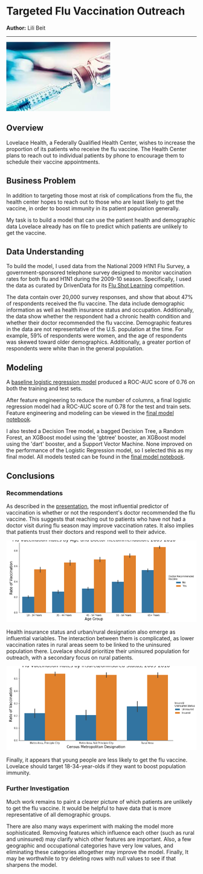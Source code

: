 # Targeted Flu Vaccination Outreach

**Author:** Lili Beit
***

![test](images/vaccine.jpg)

## Overview
Lovelace Health, a Federally Qualified Health Center, wishes to increase the proportion of its patients who receive the flu vaccine.  The Health Center plans to reach out to individual patients by phone to encourage them to schedule their vaccine appointments.  


## Business Problem
In addition to targeting those most at risk of complications from the flu, the health center hopes to reach out to those who are least likely to get the vaccine, in order to boost immunity in its patient population generally.

My task is to build a model that can use the patient health and demographic data Lovelace already has on file to predict which patients are unlikely to get the vaccine.

## Data Understanding
To build the model, I used data from the National 2009 H1N1 Flu Survey, a government-sponsored telephone survey designed to monitor vaccination rates for both flu and H1N1 during the 2009-10 season. Specifically, I used the data as curated by DrivenData for its [Flu Shot Learning](https://www.drivendata.org/competitions/66/flu-shot-learning/) competition. 

The data contain over 20,000 survey responses, and show that about 47% of respondents received the flu vaccine. The data include demographic information as well as health insurance status and occupation. Additionally, the data show whether the respondent had a chronic health condition and whether their doctor recommended the flu vaccine.  Demographic features in the data are not representative of the U.S. population at the time. For example, 59% of respondents were women, and the age of respondents was skewed toward older demographics. Additionally, a greater portion of respondents were white than in the general population.


## Modeling
A [baseline logistic regression model](https://github.com/lilisbeit/vaccine-learning/blob/main/baseline-model.ipynb) produced a ROC-AUC score of 0.76 on both the training and test sets.

After feature engineering to reduce the number of columns, a final logistic regression model had a ROC-AUC score of 0.78 for the test and train sets.  Feature engineering and modeling can be viewed in the [final model notebook](http://localhost:8888/notebooks/final-model.ipynb).

I also tested a Decision Tree model, a bagged Decision Tree, a Random Forest, an XGBoost model using the 'gbtree' booster, an XGBoost model using the 'dart' booster, and a Support Vector Machine.  None improved on the performance of the Logistic Regression model, so I selected this as my final model.  All models tested can be found in the [final model notebook](http://localhost:8888/notebooks/final-model.ipynb).

## Conclusions

### Recommendations

As described in the [presentation](https://github.com/lilisbeit/vaccine-learning/blob/main/Vaccination-Outreach-Presentation.pdf), the most influential predictor of vaccination is whether or not the respondent's doctor recommended the flu vaccine. This suggests that reaching out to patients who have not had a doctor visit during flu season may improve vaccination rates. It also implies that patients trust their doctors and respond well to their advice.

![graph](images/doc_rec.png)

Health insurance status and urban/rural designation also emerge as influential variables.  The interaction between them is complicated, as lower vaccination rates in rural areas seem to be linked to the uninsured population there.  Lovelace should prioritize their uninsured population for outreach, with a secondary focus on rural patients.  

![graph](images/insurance.png)

Finally, it appears that young people are less likely to get the flu vaccine.  Lovelace should target 18-34-year-olds if they want to boost population immunity.


### Further Investigation

Much work remains to paint a clearer picture of which patients are unlikely to get the flu vaccine. It would be helpful to have data that is more representative of all demographic groups.

There are also many ways experiment with making the model more sophisticated. Removing features which influence each other (such as rural and uninsured) may clarify which other features are important. Also, a few geographic and occupational categories have very low values, and eliminating these categories altogether may improve the model. Finally, It may be worthwhile to try deleting rows with null values to see if that sharpens the model.